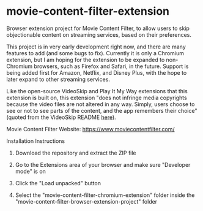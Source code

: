 # movie-content-filter-extension
 Browser extension project for Movie Content Filter, to allow users to skip objectionable content on streaming services, based on their preferences.

 This project is in very early development right now, and there are many features to add (and some bugs to fix). Currently it is only a Chromium extension, but I am hoping for the extension to be expanded to non-Chromium browsers, such as Firefox and Safari, in the future. Support is being added first for Amazon, Netflix, and Disney Plus, with the hope to later expand to other streaming services.

Like the open-source VideoSkip and Play It My Way extensions that this extension is built on, this extension "does not infringe media copyrights because the video files are not altered in any way. Simply, users choose to see or not to see parts of the content, and the app remembers their choice" (quoted from the VideoSkip README [here](https://github.com/fruiz500/VideoSkip-extension/blob/master/README.md)).

Movie Content Filter Website: https://www.moviecontentfilter.com/

Installation Instructions

1. Download the repository and extract the ZIP file

2. Go to the Extensions area of your browser and make sure "Developer mode" is on

3. Click the "Load unpacked" button

4. Select the "movie-content-filter-chromium-extension" folder inside the "movie-content-filter-browser-extension-project" folder